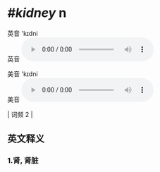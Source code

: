 # ***\#kidney*** n
英音 'kɪdni  
英音
<audio src="./media/kidney1.aac" controls="controls"></audio>

美音 'kɪdni  
美音
<audio src="./media/kidney2.aac" controls="controls"></audio>



| 词频 2 |  

英文释义
---
### 1.**肾, 肾脏**  


